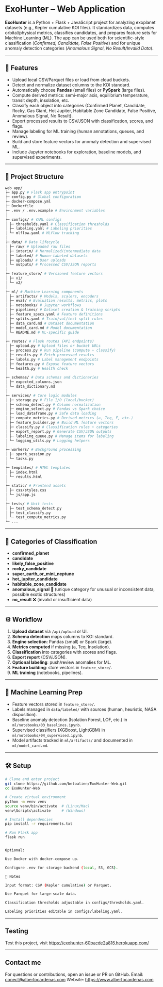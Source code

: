 # ExoHunter – Web Application

**ExoHunter** is a Python + Flask + JavaScript project for analyzing exoplanet datasets (e.g., Kepler cumulative KOI files). It standardizes data, computes orbital/physical metrics, classifies candidates, and prepares feature sets for Machine Learning (ML). The app can be used both for scientific-style classification (*Confirmed, Candidate, False Positive*) and for unique anomaly detection categories (*Anomalous Signal*, *No Result/Invalid Data*).

---

## 🚀 Features

- Upload local CSV/Parquet files or load from cloud buckets.  
- Detect and normalize dataset columns to the KOI standard.  
- Automatically choose **Pandas** (small files) or **PySpark** (large files).  
- Compute derived metrics: semi-major axis, equilibrium temperature, transit depth, insolation, etc.  
- Classify each object into categories (Confirmed Planet, Candidate, Rocky, Gas Giant, Hot Jupiter, Habitable Zone Candidate, False Positive, Anomalous Signal, No Result).  
- Export processed results to CSV/JSON with classification, scores, and flags.  
- Manage labeling for ML training (human annotations, queues, and review).  
- Build and store feature vectors for anomaly detection and supervised ML.  
- Include Jupyter notebooks for exploration, baseline models, and supervised experiments.

---

## 📂 Project Structure

```bash 
web_app/
├─ app.py # Flask app entrypoint
├─ config.py # Global configuration
├─ docker-compose.yml
├─ Dockerfile
├─ .env / .env.example # Environment variables
│
├─ configs/ # YAML configs
│ ├─ thresholds.yaml # Classification thresholds
│ ├─ labeling.yaml # Labeling priorities
│ └─ mlflow.yaml # MLflow tracking
│
├─ data/ # Data lifecycle
│ ├─ raw/ # Uploaded raw files
│ ├─ interim/ # Normalized/intermediate data
│ ├─ labeled/ # Human-labeled datasets
│ ├─ uploads/ # User uploads
│ └─ outputs/ # Processed CSV/JSON reports
│
├─ feature_store/ # Versioned feature vectors
│ ├─ v1/
│ └─ v2/
│
├─ ml/ # Machine Learning components
│ ├─ artifacts/ # Models, scalers, encoders
│ ├─ eval/ # Evaluation results, metrics, plots
│ ├─ notebooks/ # Jupyter workflows
│ ├─ pipelines/ # Dataset creation & training scripts
│ ├─ feature_specs.yaml # Feature definitions
│ ├─ splits.yaml # Train/val/test split rules
│ ├─ data_card.md # Dataset documentation
│ ├─ model_card.md # Model documentation
│ └─ README.md # ML-specific guide
│
├─ routes/ # Flask routes (API endpoints)
│ ├─ upload.py # Upload files or bucket URLs
│ ├─ process.py # Run pipeline (compute + classify)
│ ├─ results.py # Fetch processed results
│ ├─ labels.py # Label management endpoints
│ ├─ features.py # Expose feature vectors
│ └─ health.py # Health check
│
├─ schemas/ # Data schemas and dictionaries
│ ├─ expected_columns.json
│ └─ data_dictionary.md
│
├─ services/ # Core logic modules
│ ├─ storage.py # File I/O (local/bucket)
│ ├─ schema_detect.py # Column normalization
│ ├─ engine_select.py # Pandas vs Spark choice
│ ├─ load_dataframe.py # Safe data loading
│ ├─ compute_metrics.py # Derived metrics (a, Teq, F, etc.)
│ ├─ feature_builder.py # Build ML feature vectors
│ ├─ classify.py # Classification rules + categories
│ ├─ export_report.py # Generate CSV/JSON outputs
│ ├─ labeling_queue.py # Manage items for labeling
│ └─ logging_utils.py # Logging helpers
│
├─ workers/ # Background processing
│ ├─ spark_session.py
│ └─ tasks.py
│
├─ templates/ # HTML templates
│ ├─ index.html
│ └─ results.html
│
├─ static/ # Frontend assets
│ ├─ css/styles.css
│ └─ js/app.js
│
├─ tests/ # Unit tests
│ ├─ test_schema_detect.py
│ ├─ test_classify.py
│ └─ test_compute_metrics.py
└─ ...
```

---

## 🧪 Categories of Classification

- **confirmed_planet**  
- **candidate**  
- **likely_false_positive**  
- **rocky_candidate**  
- **super_earth_or_mini_neptune**  
- **hot_jupiter_candidate**  
- **habitable_zone_candidate**  
- **anomalous_signal** 🔮 (unique category for unusual or inconsistent data, possible exotic structures)  
- **no_result** ❌ (invalid or insufficient data)  

---

## ⚙️ Workflow

1. **Upload dataset** via `/api/upload` or UI.  
2. **Schema detection** maps columns to KOI standard.  
3. **Engine selection**: Pandas (small) or Spark (large).  
4. **Metrics computed** if missing (a, Teq, Insolation).  
5. **Classification** into categories with scores and flags.  
6. **Export report** (CSV/JSON).  
7. **Optional labeling**: push/review anomalies for ML.  
8. **Feature building**: store vectors in `feature_store/`.  
9. **ML training** (notebooks, pipelines).  

---

## 🔮 Machine Learning Prep

- Feature vectors stored in `feature_store/`.  
- Labels managed in `data/labeled/` with sources (human, heuristic, NASA disposition).  
- Baseline anomaly detection (Isolation Forest, LOF, etc.) in `ml/notebooks/03_baselines.ipynb`.  
- Supervised classifiers (XGBoost, LightGBM) in `ml/notebooks/04_supervised.ipynb`.  
- Model artifacts tracked in `ml/artifacts/` and documented in `ml/model_card.md`.  

---

## 🛠️ Setup

```bash
# Clone and enter project
git clone https://github.com/betoalien/ExoHunter-Web.git
cd ExoHunter-Web

# Create virtual environment
python -m venv venv
source venv/bin/activate  # (Linux/Mac)
venv\Scripts\activate     # (Windows)

# Install dependencies
pip install -r requirements.txt

# Run Flask app
flask run


Optional:

Use Docker with docker-compose up.

Configure .env for storage backend (local, S3, GCS).

📜 Notes

Input format: CSV (Kepler cumulative) or Parquet.

Use Parquet for large-scale data.

Classification thresholds adjustable in configs/thresholds.yaml.

Labeling priorities editable in configs/labeling.yaml.
```

------
## Testing
Test this project, visit https://exohunter-60bacde2a816.herokuapp.com/

------

## Contact me

For questions or contributions, open an issue or PR on GitHub.
Email: conect@albertocardenas.com
Website: https://www.albertocardenas.com
